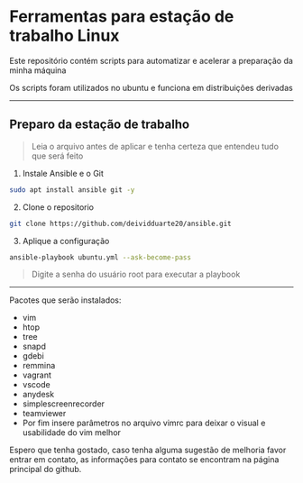 # Ferramentas para estação de trabalho Linux

Este repositório contém scripts para automatizar e acelerar a preparação da minha máquina


Os scripts foram utilizados no ubuntu e funciona em distribuições derivadas
___

## Preparo da estação de trabalho

> Leia o arquivo antes de aplicar e tenha certeza que entendeu tudo que será feito

1. Instale Ansible e o Git
```bash
sudo apt install ansible git -y
```
2. Clone o repositorio
```bash
git clone https://github.com/deividduarte20/ansible.git
```

3. Aplique a configuração
```bash
ansible-playbook ubuntu.yml --ask-become-pass
```
>Digite a senha do usuário root para executar a playbook
___

Pacotes que serão instalados:
- vim
- htop
- tree
- snapd
- gdebi
- remmina
- vagrant
- vscode
- anydesk
- simplescreenrecorder
- teamviewer
- Por fim insere parâmetros no arquivo vimrc para deixar o visual e usabilidade do vim melhor


Espero que tenha gostado, caso tenha alguma sugestão de melhoria favor entrar em contato, as informações para contato se encontram na página principal do github.


